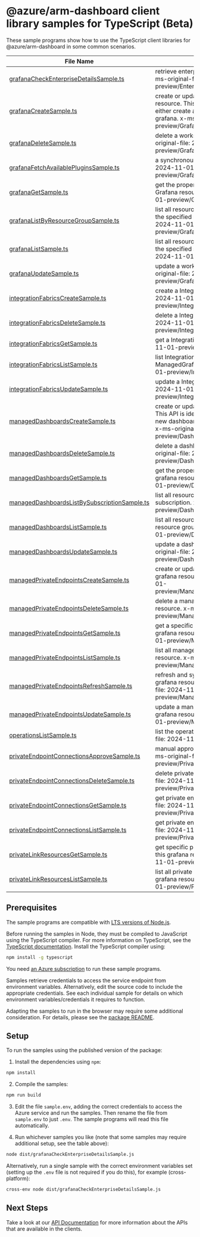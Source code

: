 # @azure/arm-dashboard client library samples for TypeScript (Beta)

These sample programs show how to use the TypeScript client libraries for @azure/arm-dashboard in some common scenarios.

| **File Name**                                                                             | **Description**                                                                                                                                                                                                    |
| ----------------------------------------------------------------------------------------- | ------------------------------------------------------------------------------------------------------------------------------------------------------------------------------------------------------------------ |
| [grafanaCheckEnterpriseDetailsSample.ts][grafanacheckenterprisedetailssample]             | retrieve enterprise add-on details information x-ms-original-file: 2024-11-01-preview/EnterpriseDetails_Post.json                                                                                                  |
| [grafanaCreateSample.ts][grafanacreatesample]                                             | create or update a workspace for Grafana resource. This API is idempotent, so user can either create a new grafana or update an existing grafana. x-ms-original-file: 2024-11-01-preview/Grafana_Create.json       |
| [grafanaDeleteSample.ts][grafanadeletesample]                                             | delete a workspace for Grafana resource. x-ms-original-file: 2024-11-01-preview/Grafana_Delete.json                                                                                                                |
| [grafanaFetchAvailablePluginsSample.ts][grafanafetchavailablepluginssample]               | a synchronous resource action. x-ms-original-file: 2024-11-01-preview/Grafana_FetchAvailablePlugins.json                                                                                                           |
| [grafanaGetSample.ts][grafanagetsample]                                                   | get the properties of a specific workspace for Grafana resource. x-ms-original-file: 2024-11-01-preview/Grafana_Get.json                                                                                           |
| [grafanaListByResourceGroupSample.ts][grafanalistbyresourcegroupsample]                   | list all resources of workspaces for Grafana under the specified resource group. x-ms-original-file: 2024-11-01-preview/Grafana_ListByResourceGroup.json                                                           |
| [grafanaListSample.ts][grafanalistsample]                                                 | list all resources of workspaces for Grafana under the specified subscription. x-ms-original-file: 2024-11-01-preview/Grafana_List.json                                                                            |
| [grafanaUpdateSample.ts][grafanaupdatesample]                                             | update a workspace for Grafana resource. x-ms-original-file: 2024-11-01-preview/Grafana_Update.json                                                                                                                |
| [integrationFabricsCreateSample.ts][integrationfabricscreatesample]                       | create a IntegrationFabric x-ms-original-file: 2024-11-01-preview/IntegrationFabrics_Create.json                                                                                                                   |
| [integrationFabricsDeleteSample.ts][integrationfabricsdeletesample]                       | delete a IntegrationFabric x-ms-original-file: 2024-11-01-preview/IntegrationFabrics_Delete.json                                                                                                                   |
| [integrationFabricsGetSample.ts][integrationfabricsgetsample]                             | get a IntegrationFabric x-ms-original-file: 2024-11-01-preview/IntegrationFabrics_Get.json                                                                                                                         |
| [integrationFabricsListSample.ts][integrationfabricslistsample]                           | list IntegrationFabric resources by ManagedGrafana x-ms-original-file: 2024-11-01-preview/IntegrationFabrics_List.json                                                                                             |
| [integrationFabricsUpdateSample.ts][integrationfabricsupdatesample]                       | update a IntegrationFabric x-ms-original-file: 2024-11-01-preview/IntegrationFabrics_Update.json                                                                                                                   |
| [managedDashboardsCreateSample.ts][manageddashboardscreatesample]                         | create or update a dashboard for grafana resource. This API is idempotent, so user can either create a new dashboard or update an existing dashboard. x-ms-original-file: 2024-11-01-preview/Dashboard_Create.json |
| [managedDashboardsDeleteSample.ts][manageddashboardsdeletesample]                         | delete a dashboard for Grafana resource. x-ms-original-file: 2024-11-01-preview/Dashboard_Delete.json                                                                                                              |
| [managedDashboardsGetSample.ts][manageddashboardsgetsample]                               | get the properties of a specific dashboard for grafana resource. x-ms-original-file: 2024-11-01-preview/Dashboard_Get.json                                                                                         |
| [managedDashboardsListBySubscriptionSample.ts][manageddashboardslistbysubscriptionsample] | list all resources of dashboards under the specified subscription. x-ms-original-file: 2024-11-01-preview/Dashboard_List.json                                                                                      |
| [managedDashboardsListSample.ts][manageddashboardslistsample]                             | list all resources of dashboards under the specified resource group. x-ms-original-file: 2024-11-01-preview/Dashboard_ListByResourceGroup.json                                                                     |
| [managedDashboardsUpdateSample.ts][manageddashboardsupdatesample]                         | update a dashboard for Grafana resource. x-ms-original-file: 2024-11-01-preview/Dashboard_Update.json                                                                                                              |
| [managedPrivateEndpointsCreateSample.ts][managedprivateendpointscreatesample]             | create or update a managed private endpoint for a grafana resource. x-ms-original-file: 2024-11-01-preview/ManagedPrivateEndpoints_Create.json                                                                     |
| [managedPrivateEndpointsDeleteSample.ts][managedprivateendpointsdeletesample]             | delete a managed private endpoint for a grafana resource. x-ms-original-file: 2024-11-01-preview/ManagedPrivateEndpoints_Delete.json                                                                               |
| [managedPrivateEndpointsGetSample.ts][managedprivateendpointsgetsample]                   | get a specific managed private endpoint of a grafana resource. x-ms-original-file: 2024-11-01-preview/ManagedPrivateEndpoints_Get.json                                                                             |
| [managedPrivateEndpointsListSample.ts][managedprivateendpointslistsample]                 | list all managed private endpoints of a grafana resource. x-ms-original-file: 2024-11-01-preview/ManagedPrivateEndpoints_List.json                                                                                 |
| [managedPrivateEndpointsRefreshSample.ts][managedprivateendpointsrefreshsample]           | refresh and sync managed private endpoints of a grafana resource to latest state. x-ms-original-file: 2024-11-01-preview/ManagedPrivateEndpoints_Refresh.json                                                      |
| [managedPrivateEndpointsUpdateSample.ts][managedprivateendpointsupdatesample]             | update a managed private endpoint for an existing grafana resource. x-ms-original-file: 2024-11-01-preview/ManagedPrivateEndpoints_Patch.json                                                                      |
| [operationsListSample.ts][operationslistsample]                                           | list the operations for the provider x-ms-original-file: 2024-11-01-preview/Operations_List.json                                                                                                                   |
| [privateEndpointConnectionsApproveSample.ts][privateendpointconnectionsapprovesample]     | manual approve private endpoint connection x-ms-original-file: 2024-11-01-preview/PrivateEndpointConnections_Approve.json                                                                                          |
| [privateEndpointConnectionsDeleteSample.ts][privateendpointconnectionsdeletesample]       | delete private endpoint connection x-ms-original-file: 2024-11-01-preview/PrivateEndpointConnections_Delete.json                                                                                                   |
| [privateEndpointConnectionsGetSample.ts][privateendpointconnectionsgetsample]             | get private endpoint connections. x-ms-original-file: 2024-11-01-preview/PrivateEndpointConnections_Get.json                                                                                                       |
| [privateEndpointConnectionsListSample.ts][privateendpointconnectionslistsample]           | get private endpoint connection x-ms-original-file: 2024-11-01-preview/PrivateEndpointConnections_List.json                                                                                                        |
| [privateLinkResourcesGetSample.ts][privatelinkresourcesgetsample]                         | get specific private link resource information for this grafana resource x-ms-original-file: 2024-11-01-preview/PrivateLinkResources_Get.json                                                                      |
| [privateLinkResourcesListSample.ts][privatelinkresourceslistsample]                       | list all private link resources information for this grafana resource x-ms-original-file: 2024-11-01-preview/PrivateLinkResources_List.json                                                                        |

## Prerequisites

The sample programs are compatible with [LTS versions of Node.js](https://github.com/nodejs/release#release-schedule).

Before running the samples in Node, they must be compiled to JavaScript using the TypeScript compiler. For more information on TypeScript, see the [TypeScript documentation][typescript]. Install the TypeScript compiler using:

```bash
npm install -g typescript
```

You need [an Azure subscription][freesub] to run these sample programs.

Samples retrieve credentials to access the service endpoint from environment variables. Alternatively, edit the source code to include the appropriate credentials. See each individual sample for details on which environment variables/credentials it requires to function.

Adapting the samples to run in the browser may require some additional consideration. For details, please see the [package README][package].

## Setup

To run the samples using the published version of the package:

1. Install the dependencies using `npm`:

```bash
npm install
```

2. Compile the samples:

```bash
npm run build
```

3. Edit the file `sample.env`, adding the correct credentials to access the Azure service and run the samples. Then rename the file from `sample.env` to just `.env`. The sample programs will read this file automatically.

4. Run whichever samples you like (note that some samples may require additional setup, see the table above):

```bash
node dist/grafanaCheckEnterpriseDetailsSample.js
```

Alternatively, run a single sample with the correct environment variables set (setting up the `.env` file is not required if you do this), for example (cross-platform):

```bash
cross-env node dist/grafanaCheckEnterpriseDetailsSample.js
```

## Next Steps

Take a look at our [API Documentation][apiref] for more information about the APIs that are available in the clients.

[grafanacheckenterprisedetailssample]: https://github.com/Azure/azure-sdk-for-js/blob/main/sdk/dashboard/arm-dashboard/samples/v2-beta/typescript/src/grafanaCheckEnterpriseDetailsSample.ts
[grafanacreatesample]: https://github.com/Azure/azure-sdk-for-js/blob/main/sdk/dashboard/arm-dashboard/samples/v2-beta/typescript/src/grafanaCreateSample.ts
[grafanadeletesample]: https://github.com/Azure/azure-sdk-for-js/blob/main/sdk/dashboard/arm-dashboard/samples/v2-beta/typescript/src/grafanaDeleteSample.ts
[grafanafetchavailablepluginssample]: https://github.com/Azure/azure-sdk-for-js/blob/main/sdk/dashboard/arm-dashboard/samples/v2-beta/typescript/src/grafanaFetchAvailablePluginsSample.ts
[grafanagetsample]: https://github.com/Azure/azure-sdk-for-js/blob/main/sdk/dashboard/arm-dashboard/samples/v2-beta/typescript/src/grafanaGetSample.ts
[grafanalistbyresourcegroupsample]: https://github.com/Azure/azure-sdk-for-js/blob/main/sdk/dashboard/arm-dashboard/samples/v2-beta/typescript/src/grafanaListByResourceGroupSample.ts
[grafanalistsample]: https://github.com/Azure/azure-sdk-for-js/blob/main/sdk/dashboard/arm-dashboard/samples/v2-beta/typescript/src/grafanaListSample.ts
[grafanaupdatesample]: https://github.com/Azure/azure-sdk-for-js/blob/main/sdk/dashboard/arm-dashboard/samples/v2-beta/typescript/src/grafanaUpdateSample.ts
[integrationfabricscreatesample]: https://github.com/Azure/azure-sdk-for-js/blob/main/sdk/dashboard/arm-dashboard/samples/v2-beta/typescript/src/integrationFabricsCreateSample.ts
[integrationfabricsdeletesample]: https://github.com/Azure/azure-sdk-for-js/blob/main/sdk/dashboard/arm-dashboard/samples/v2-beta/typescript/src/integrationFabricsDeleteSample.ts
[integrationfabricsgetsample]: https://github.com/Azure/azure-sdk-for-js/blob/main/sdk/dashboard/arm-dashboard/samples/v2-beta/typescript/src/integrationFabricsGetSample.ts
[integrationfabricslistsample]: https://github.com/Azure/azure-sdk-for-js/blob/main/sdk/dashboard/arm-dashboard/samples/v2-beta/typescript/src/integrationFabricsListSample.ts
[integrationfabricsupdatesample]: https://github.com/Azure/azure-sdk-for-js/blob/main/sdk/dashboard/arm-dashboard/samples/v2-beta/typescript/src/integrationFabricsUpdateSample.ts
[manageddashboardscreatesample]: https://github.com/Azure/azure-sdk-for-js/blob/main/sdk/dashboard/arm-dashboard/samples/v2-beta/typescript/src/managedDashboardsCreateSample.ts
[manageddashboardsdeletesample]: https://github.com/Azure/azure-sdk-for-js/blob/main/sdk/dashboard/arm-dashboard/samples/v2-beta/typescript/src/managedDashboardsDeleteSample.ts
[manageddashboardsgetsample]: https://github.com/Azure/azure-sdk-for-js/blob/main/sdk/dashboard/arm-dashboard/samples/v2-beta/typescript/src/managedDashboardsGetSample.ts
[manageddashboardslistbysubscriptionsample]: https://github.com/Azure/azure-sdk-for-js/blob/main/sdk/dashboard/arm-dashboard/samples/v2-beta/typescript/src/managedDashboardsListBySubscriptionSample.ts
[manageddashboardslistsample]: https://github.com/Azure/azure-sdk-for-js/blob/main/sdk/dashboard/arm-dashboard/samples/v2-beta/typescript/src/managedDashboardsListSample.ts
[manageddashboardsupdatesample]: https://github.com/Azure/azure-sdk-for-js/blob/main/sdk/dashboard/arm-dashboard/samples/v2-beta/typescript/src/managedDashboardsUpdateSample.ts
[managedprivateendpointscreatesample]: https://github.com/Azure/azure-sdk-for-js/blob/main/sdk/dashboard/arm-dashboard/samples/v2-beta/typescript/src/managedPrivateEndpointsCreateSample.ts
[managedprivateendpointsdeletesample]: https://github.com/Azure/azure-sdk-for-js/blob/main/sdk/dashboard/arm-dashboard/samples/v2-beta/typescript/src/managedPrivateEndpointsDeleteSample.ts
[managedprivateendpointsgetsample]: https://github.com/Azure/azure-sdk-for-js/blob/main/sdk/dashboard/arm-dashboard/samples/v2-beta/typescript/src/managedPrivateEndpointsGetSample.ts
[managedprivateendpointslistsample]: https://github.com/Azure/azure-sdk-for-js/blob/main/sdk/dashboard/arm-dashboard/samples/v2-beta/typescript/src/managedPrivateEndpointsListSample.ts
[managedprivateendpointsrefreshsample]: https://github.com/Azure/azure-sdk-for-js/blob/main/sdk/dashboard/arm-dashboard/samples/v2-beta/typescript/src/managedPrivateEndpointsRefreshSample.ts
[managedprivateendpointsupdatesample]: https://github.com/Azure/azure-sdk-for-js/blob/main/sdk/dashboard/arm-dashboard/samples/v2-beta/typescript/src/managedPrivateEndpointsUpdateSample.ts
[operationslistsample]: https://github.com/Azure/azure-sdk-for-js/blob/main/sdk/dashboard/arm-dashboard/samples/v2-beta/typescript/src/operationsListSample.ts
[privateendpointconnectionsapprovesample]: https://github.com/Azure/azure-sdk-for-js/blob/main/sdk/dashboard/arm-dashboard/samples/v2-beta/typescript/src/privateEndpointConnectionsApproveSample.ts
[privateendpointconnectionsdeletesample]: https://github.com/Azure/azure-sdk-for-js/blob/main/sdk/dashboard/arm-dashboard/samples/v2-beta/typescript/src/privateEndpointConnectionsDeleteSample.ts
[privateendpointconnectionsgetsample]: https://github.com/Azure/azure-sdk-for-js/blob/main/sdk/dashboard/arm-dashboard/samples/v2-beta/typescript/src/privateEndpointConnectionsGetSample.ts
[privateendpointconnectionslistsample]: https://github.com/Azure/azure-sdk-for-js/blob/main/sdk/dashboard/arm-dashboard/samples/v2-beta/typescript/src/privateEndpointConnectionsListSample.ts
[privatelinkresourcesgetsample]: https://github.com/Azure/azure-sdk-for-js/blob/main/sdk/dashboard/arm-dashboard/samples/v2-beta/typescript/src/privateLinkResourcesGetSample.ts
[privatelinkresourceslistsample]: https://github.com/Azure/azure-sdk-for-js/blob/main/sdk/dashboard/arm-dashboard/samples/v2-beta/typescript/src/privateLinkResourcesListSample.ts
[apiref]: https://learn.microsoft.com/javascript/api/@azure/arm-dashboard?view=azure-node-preview
[freesub]: https://azure.microsoft.com/free/
[package]: https://github.com/Azure/azure-sdk-for-js/tree/main/sdk/dashboard/arm-dashboard/README.md
[typescript]: https://www.typescriptlang.org/docs/home.html
